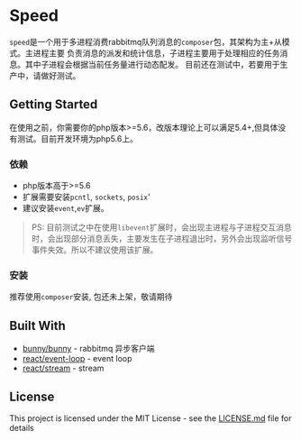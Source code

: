 # Speed

 `speed`是一个用于多进程消费rabbitmq队列消息的`composer`包，其架构为主+从模式。主进程主要
负责消息的派发和统计信息，子进程主要用于处理相应的任务消息。其中子进程会根据当前任务量进行动态配发。
目前还在测试中，若要用于生产中，请做好测试。

## Getting Started

   在使用之前，你需要你的php版本>=5.6，改版本理论上可以满足5.4+,但具体没有测试。目前开发环境为php5.6上。

### 依赖

 - php版本高于>=5.6
 - 扩展需要安装`pcntl`, `sockets`, `posix`'
 - 建议安装`event`,`ev`扩展。

> PS: 目前测试之中在使用`libevent`扩展时，会出现主进程与子进程交互消息时，会出现部分消息丢失，主要发生在子进程退出时，另外会出现监听信号事件失效。所以不建议使用该扩展。

### 安装

推荐使用`composer`安装, 包还未上架，敬请期待


## Built With

* [bunny/bunny](http://www.dropwizard.io/1.0.2/docs/) - rabbitmq  异步客户端
* [react/event-loop](http://www.dropwizard.io/1.0.2/docs/) - event loop
* [react/stream](http://www.dropwizard.io/1.0.2/docs/) - stream 

## License

This project is licensed under the MIT License - see the [LICENSE.md](LICENSE.md) file for details
